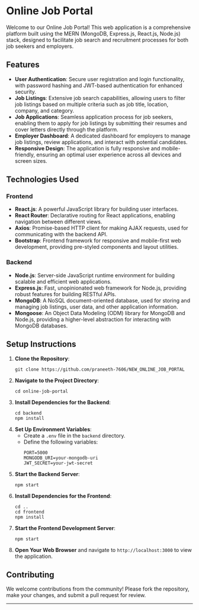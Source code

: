 
# Online Job Portal

Welcome to our Online Job Portal! This web application is a comprehensive platform built using the MERN (MongoDB, Express.js, React.js, Node.js) stack, designed to facilitate job search and recruitment processes for both job seekers and employers.

## Features

- **User Authentication**: Secure user registration and login functionality, with password hashing and JWT-based authentication for enhanced security.
- **Job Listings**: Extensive job search capabilities, allowing users to filter job listings based on multiple criteria such as job title, location, company, and category.
- **Job Applications**: Seamless application process for job seekers, enabling them to apply for job listings by submitting their resumes and cover letters directly through the platform.
- **Employer Dashboard**: A dedicated dashboard for employers to manage job listings, review applications, and interact with potential candidates.
- **Responsive Design**: The application is fully responsive and mobile-friendly, ensuring an optimal user experience across all devices and screen sizes.

## Technologies Used

### Frontend
- **React.js**: A powerful JavaScript library for building user interfaces.
- **React Router**: Declarative routing for React applications, enabling navigation between different views.
- **Axios**: Promise-based HTTP client for making AJAX requests, used for communicating with the backend API.
- **Bootstrap**: Frontend framework for responsive and mobile-first web development, providing pre-styled components and layout utilities.

### Backend
- **Node.js**: Server-side JavaScript runtime environment for building scalable and efficient web applications.
- **Express.js**: Fast, unopinionated web framework for Node.js, providing robust features for building RESTful APIs.
- **MongoDB**: A NoSQL document-oriented database, used for storing and managing job listings, user data, and other application information.
- **Mongoose**: An Object Data Modeling (ODM) library for MongoDB and Node.js, providing a higher-level abstraction for interacting with MongoDB databases.

## Setup Instructions

1. **Clone the Repository**: 
   ```
   git clone https://github.com/praneeth-7606/NEW_ONLINE_JOB_PORTAL
   ```
2. **Navigate to the Project Directory**: 
   ```
   cd online-job-portal
   ```
3. **Install Dependencies for the Backend**:
   ```
   cd backend
   npm install
   ```
4. **Set Up Environment Variables**:
   - Create a `.env` file in the `backend` directory.
   - Define the following variables:
     ```
     PORT=5000
     MONGODB_URI=your-mongodb-uri
     JWT_SECRET=your-jwt-secret
     ```
5. **Start the Backend Server**: 
   ```
   npm start
   ```
6. **Install Dependencies for the Frontend**:
   ```
   cd ..
   cd frontend
   npm install
   ```
7. **Start the Frontend Development Server**: 
   ```
   npm start
   ```
8. **Open Your Web Browser** and navigate to `http://localhost:3000` to view the application.

## Contributing

We welcome contributions from the community! Please fork the repository, make your changes, and submit a pull request for review.


---

